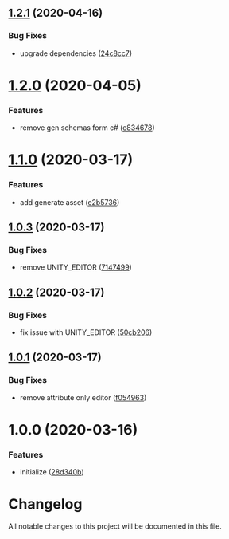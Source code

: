 ## [1.2.1](https://github.com/worldreaver/FlatData/compare/1.2.0...1.2.1) (2020-04-16)


### Bug Fixes

* upgrade dependencies ([24c8cc7](https://github.com/worldreaver/FlatData/commit/24c8cc7f315ca8371ec2b7bbaeaa94fc98c8bfcb))

# [1.2.0](https://github.com/worldreaver/FlatData/compare/1.1.0...1.2.0) (2020-04-05)


### Features

* remove gen schemas form c# ([e834678](https://github.com/worldreaver/FlatData/commit/e834678878b251ab90ef0456f3ed1d9e41ca988d))

# [1.1.0](https://github.com/worldreaver/FlatData/compare/1.0.3...1.1.0) (2020-03-17)


### Features

* add generate asset ([e2b5736](https://github.com/worldreaver/FlatData/commit/e2b57363db7cfa5be336292d6324a52721101ea6))

## [1.0.3](https://github.com/worldreaver/FlatData/compare/1.0.2...1.0.3) (2020-03-17)


### Bug Fixes

* remove UNITY_EDITOR ([7147499](https://github.com/worldreaver/FlatData/commit/71474996376508b6f31b8d53b148b714053839cb))

## [1.0.2](https://github.com/worldreaver/FlatData/compare/1.0.1...1.0.2) (2020-03-17)


### Bug Fixes

* fix issue with UNITY_EDITOR ([50cb206](https://github.com/worldreaver/FlatData/commit/50cb206b7832b4e636d8c84a33ad728cca01a52d))

## [1.0.1](https://github.com/worldreaver/FlatData/compare/1.0.0...1.0.1) (2020-03-17)


### Bug Fixes

* remove attribute only editor ([f054963](https://github.com/worldreaver/FlatData/commit/f054963288effb44ce15d99831e6fc54da038cb0))

# 1.0.0 (2020-03-16)


### Features

* initialize ([28d340b](https://github.com/worldreaver/FlatData/commit/28d340b33ea52629daded92ddb5a15ca3e77eb25))

# Changelog
All notable changes to this project will be documented in this file.
